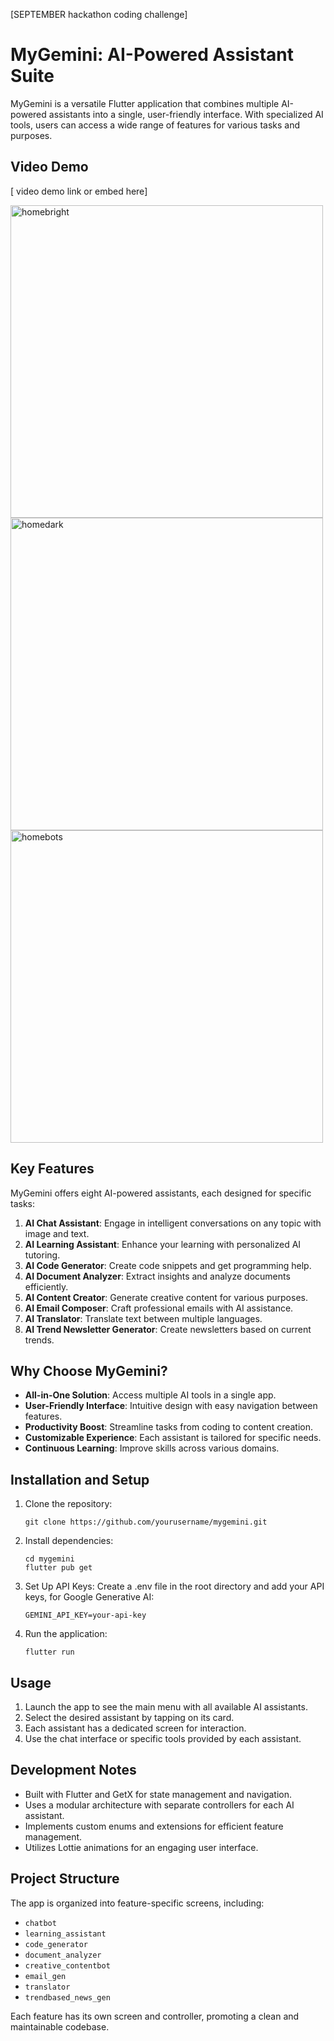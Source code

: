 [SEPTEMBER hackathon coding challenge]

# MyGemini: AI-Powered Assistant Suite

MyGemini is a versatile Flutter application that combines multiple AI-powered assistants into a single, user-friendly interface. With specialized AI tools, users can access a wide range of features for various tasks and purposes.

## Video Demo

[ video demo link or embed here]

<img src="https://github.com/user-attachments/assets/e6fe79cc-263c-4c76-ad90-e3d5a32e5183" alt="homebright"  height="500">  <img src="https://github.com/user-attachments/assets/0e185b79-64e3-4534-96fe-219056e31cd3" alt="homedark"  height="500"> <img src="https://github.com/user-attachments/assets/d5d3994a-76d1-4782-93ce-90a3e31805ab" alt="homebots"  height="500">


## Key Features

MyGemini offers eight AI-powered assistants, each designed for specific tasks:

1. **AI Chat Assistant**: Engage in intelligent conversations on any topic with image and text.
2. **AI Learning Assistant**: Enhance your learning with personalized AI tutoring.
3. **AI Code Generator**: Create code snippets and get programming help.
4. **AI Document Analyzer**: Extract insights and analyze documents efficiently.
5. **AI Content Creator**: Generate creative content for various purposes.
6. **AI Email Composer**: Craft professional emails with AI assistance.
7. **AI Translator**: Translate text between multiple languages.
8. **AI Trend Newsletter Generator**: Create newsletters based on current trends.

## Why Choose MyGemini?

- **All-in-One Solution**: Access multiple AI tools in a single app.
- **User-Friendly Interface**: Intuitive design with easy navigation between features.
- **Productivity Boost**: Streamline tasks from coding to content creation.
- **Customizable Experience**: Each assistant is tailored for specific needs.
- **Continuous Learning**: Improve skills across various domains.

## Installation and Setup

1. Clone the repository:

   ```
   git clone https://github.com/yourusername/mygemini.git
   ```

2. Install dependencies:

   ```
   cd mygemini
   flutter pub get
   ```

3. Set Up API Keys:
   Create a .env file in the root directory and add your API keys, for Google Generative AI:

   ```
   GEMINI_API_KEY=your-api-key
   ```

4. Run the application:
   ```
   flutter run
   ```

## Usage

1. Launch the app to see the main menu with all available AI assistants.
2. Select the desired assistant by tapping on its card.
3. Each assistant has a dedicated screen for interaction.
4. Use the chat interface or specific tools provided by each assistant.

## Development Notes

- Built with Flutter and GetX for state management and navigation.
- Uses a modular architecture with separate controllers for each AI assistant.
- Implements custom enums and extensions for efficient feature management.
- Utilizes Lottie animations for an engaging user interface.

## Project Structure

The app is organized into feature-specific screens, including:

- `chatbot`
- `learning_assistant`
- `code_generator`
- `document_analyzer`
- `creative_contentbot`
- `email_gen`
- `translator`
- `trendbased_news_gen`

Each feature has its own screen and controller, promoting a clean and maintainable codebase.
